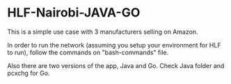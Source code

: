 # HLF-Nairobi-JAVA-GO

This is a simple use case with 3 manufacturers selling on Amazon. 

 In order to run the network (assuming you setup your environment for HLF to run), follow the commands on "bash-commands" file. 

Also there are two versions of the app, Java and Go. Check Java folder and pcxchg for Go. 
